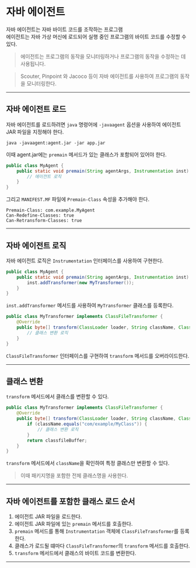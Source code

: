 # 자바 에이전트

자바 에이전트는 자바 바이트 코드를 조작하는 프로그램  
에이전트는 자바 가상 머신에 로드되어 실행 중인 프로그램의 바이트 코드를 수정할 수 있다.

> 에이전트는 프로그램의 동작을 모니터링하거나 프로그램의 동작을 수정하는 데 사용됩니다.

> Scouter, Pinpoint 와 Jacoco 등이 자바 에이전트를 사용하여 프로그램의 동작을 모니터링한다.

---

## 자바 에이전트 로드

자바 에이전트를 로드하려면 `java` 명령어에 `-javaagent` 옵션을 사용하여 에이전트 JAR 파일을 지정해야 한다.

```shell
java -javaagent:agent.jar -jar app.jar
```

이때 agent.jar에는 `premain` 메서드가 있는 클래스가 포함되어 있어야 한다.

```java
public class MyAgent {
    public static void premain(String agentArgs, Instrumentation inst) {
        // 에이전트 로직
    }
}
```

그리고 `MANIFEST.MF` 파일에 `Premain-Class` 속성을 추가해야 한다.

```shell
Premain-Class: com.example.MyAgent
Can-Redefine-Classes: true
Can-Retransform-Classes: true
```

---

## 자바 에이전트 로직

자바 에이전트 로직은 `Instrumentation` 인터페이스를 사용하여 구현한다.

```java
public class MyAgent {
    public static void premain(String agentArgs, Instrumentation inst) {
        inst.addTransformer(new MyTransformer());
    }
}
```

`inst.addTransformer` 메서드를 사용하여 `MyTransformer` 클래스를 등록한다.

```java
public class MyTransformer implements ClassFileTransformer {
    @Override
    public byte[] transform(ClassLoader loader, String className, Class<?> classBeingRedefined, ProtectionDomain protectionDomain, byte[] classfileBuffer) {
        // 클래스 변환 로직
    }
}
```

`ClassFileTransformer` 인터페이스를 구현하여 `transform` 메서드를 오버라이드한다.

---

## 클래스 변환

`transform` 메서드에서 클래스를 변환할 수 있다.

```java
public class MyTransformer implements ClassFileTransformer {
    @Override
    public byte[] transform(ClassLoader loader, String className, Class<?> classBeingRedefined, ProtectionDomain protectionDomain, byte[] classfileBuffer) {
        if (className.equals("com/example/MyClass")) {
            // 클래스 변환 로직
        }
        return classfileBuffer;
    }
}
```

`transform` 메서드에서 `className`을 확인하여 특정 클래스만 변환할 수 있다.

> 이때 패키지명을 포함한 전체 클래스명을 사용한다.

---

## 자바 에이전트를 포함한 클래스 로드 순서

1. 에이전트 JAR 파일을 로드한다.
2. 에이전트 JAR 파일에 있는 `premain` 메서드를 호출한다.
3. `premain` 메서드를 통해 `Instrumentation` 객체에 `ClassFileTransformer`를 등록한다.
4. 클래스가 로드될 떄마다 `ClassFileTransformer`의 `transform` 메서드를 호출한다.
5. `transform` 메서드에서 클래스의 바이트 코드를 변환한다.

---

